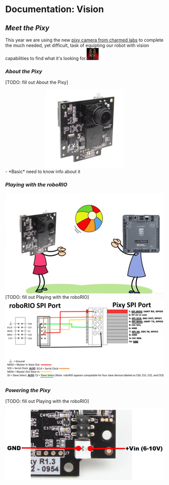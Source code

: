 # Documentation: Vision

## *Meet the Pixy*
This year we are using the new [pixy camera from charmed labs](http://charmedlabs.com/default/pixy-cmucam5/ "Pixy (CMUcam5) | Charmed Labs") to complete the much needed, yet difficult, task of equipting our robot with vision capabilities to find what it's looking for.<img src="./Terminator.jpg"> 

### *About the Pixy*
[TODO: fill out About the Pixy]
<center><img src="./Pixy.jpg"></center>
- *Basic* need to know info about it

### *Playing with the roboRIO*
<center><img src="./Pixy playing with roboRIO.jpg"></center>
[TODO: fill out Playing with the roboRIO]
<center><img src="./roboRIO-to-Pixy SPI connection configuration.jpg"></center>

### *Powering the Pixy*
[TODO: fill out Playing with the roboRIO]
<center><img src="./Pixy_Power.jpg"></center>